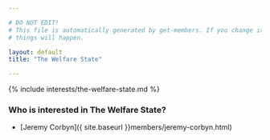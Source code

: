 ```yaml
---

# DO NOT EDIT!
# This file is automatically generated by get-members. If you change it, bad
# things will happen.

layout: default
title: "The Welfare State"

---
```


{% include interests/the-welfare-state.md %}

### Who is interested in The Welfare State?


* [Jeremy Corbyn]({ site.baseurl }}members/jeremy-corbyn.html)
